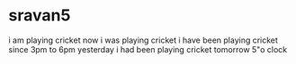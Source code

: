 # sravan5
i am playing cricket now
i was playing cricket 
i have been playing cricket since 3pm to 6pm yesterday
i had been playing cricket  tomorrow 5"o clock
